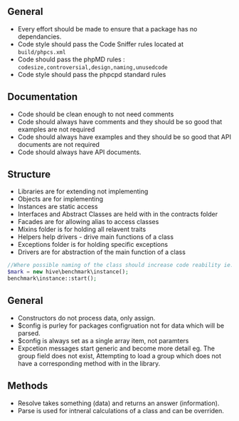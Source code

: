 ## General

 * Every effort should be made to ensure that a package has no dependancies.
 * Code style should pass the Code Sniffer rules located at `build/phpcs.xml`
 * Code should pass the phpMD rules  : `codesize,controversial,design,naming,unusedcode`
 * Code style should pass the phpcpd standard rules

## Documentation
 * Code should be clean enough to not need comments
 * Code should always have comments and they should be so good that examples are not required
 * Code should always have examples and they should be so good that API documents are not required
 * Code should always have API documents.
 
## Structure 
 * Libraries are for extending not implementing
 * Objects are for implementing
 * Instances are static access
 * Interfaces and Abstract Classes are held with in the contracts folder
 * Facades are for allowing alias to access classes
 * Mixins folder is for holding all relavent traits
 * Helpers help drivers - drive main functions of a class
 * Exceptions folder is for holding specific exceptions
 * Drivers are for abstraction of the main function of a class

```php
//Where possible naming of the class should increase code reability ie. 
$mark = new hive\benchmark\instance(); 
benchmark\instance::start(); 
```

## General
 * Constructors do not process data, only assign. 
 * $config is purley for packages configruation not for data which will be parsed. 
 * $config is always set as a single array item, not paramters
 * Expcetion messages start generic and become more detail eg. The group field does not exist, Attempting to load a group which does not have a corresponding method with in the library.

## Methods
 * Resolve takes something (data) and returns an answer (information).
 * Parse is used for intneral calculations of a class and can be overriden.







 

